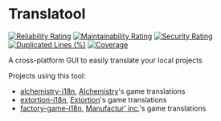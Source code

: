 # Translatool

[![Reliability Rating](https://sonar.dysnomia.studio/api/project_badges/measure?project=translatool&metric=reliability_rating)](https://sonar.dysnomia.studio/dashboard?id=translatool) [![Maintainability Rating](https://sonar.dysnomia.studio/api/project_badges/measure?project=translatool&metric=sqale_rating)](https://sonar.dysnomia.studio/dashboard?id=translatool) [![Security Rating](https://sonar.dysnomia.studio/api/project_badges/measure?project=translatool&metric=security_rating)](https://sonar.dysnomia.studio/dashboard?id=translatool)  
[![Duplicated Lines (%)](https://sonar.dysnomia.studio/api/project_badges/measure?project=translatool&metric=duplicated_lines_density)](https://sonar.dysnomia.studio/dashboard?id=translatool) [![Coverage](https://sonar.dysnomia.studio/api/project_badges/measure?project=translatool&metric=coverage)](https://sonar.dysnomia.studio/dashboard?id=translatool)

A cross-platform GUI to easily translate your local projects

Projects using this tool:
- [alchemistry-i18n](https://github.com/Dysnomia-Studio/alchemistry-i18n), [Alchemistry](https://store.steampowered.com/app/1730540/Alchemistry/)'s game translations
- [extortion-i18n](https://github.com/Dysnomia-Studio/extortion-i18n), [Extortion](https://store.steampowered.com/app/1299430/Extortion/)'s game translations
- [factory-game-i18n](https://github.com/Dysnomia-Studio/factory-game-i18n), [Manufactur’ inc.](https://store.steampowered.com/app/2146380/Manufactur_inc/)'s game translations
